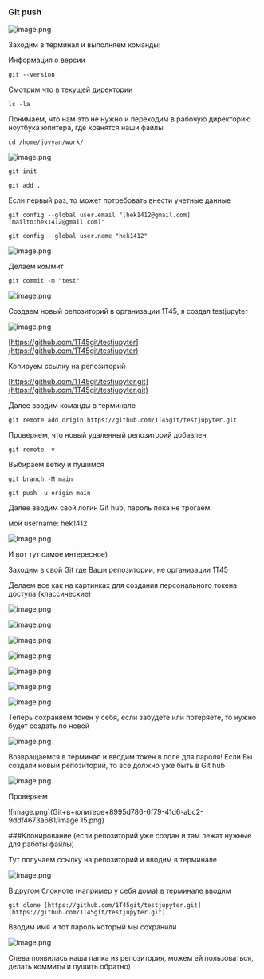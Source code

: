 ### Git push

![image.png](Git+в+юпитере+8995d786-6f79-41d6-abc2-9ddf4673a681/image.png)

Заходим в терминал и выполняем команды:

Информация о версии
```
git --version
```
Смотрим что в текущей директории
```
ls -la
```
Понимаем, что нам это не нужно и переходим в рабочую директорию ноутбука юпитера, где хранятся наши файлы
```
cd /home/jovyan/work/
```
![image.png](Git+в+юпитере+8995d786-6f79-41d6-abc2-9ddf4673a681/image1.png)
```
git init

git add .
```
Если первый раз, то может потребовать внести учетные данные
```
git config --global user.email "[hek1412@gmail.com](mailto:hek1412@gmail.com)"

git config --global user.name "hek1412"
```
![image.png](Git+в+юпитере+8995d786-6f79-41d6-abc2-9ddf4673a681/image2.png)



Делаем коммит
```
git commit -m "test"
```

![image.png](Git+в+юпитере+8995d786-6f79-41d6-abc2-9ddf4673a681/image3.png)

Создаем новый репозиторий в организации 1Т45, я создал testjupyter

![image.png](Git+в+юпитере+8995d786-6f79-41d6-abc2-9ddf4673a681/image4.png)

[https://github.com/1T45git/testjupyter](https://github.com/1T45git/testjupyter)

Копируем ссылку на репозиторий

[https://github.com/1T45git/testjupyter.git](https://github.com/1T45git/testjupyter.git)



Далее вводим команды в терминале
```
git remote add origin https://github.com/1T45git/testjupyter.git
```

Проверяем, что новый удаленный репозиторий добавлен
```
git remote -v
```
Выбираем ветку и пушимся
```
git branch -M main

git push -u origin main
```
Далее вводим свой логин Git hub, пароль пока не трогаем.

мой username: hek1412

![image.png](Git+в+юпитере+8995d786-6f79-41d6-abc2-9ddf4673a681/image5.png)

И вот тут самое интересное)

Заходим в свой Git где Ваши репозитории, не организации 1Т45 

Делаем все как на картинках для создания персонального токена доступа (классические)

![image.png](Git+в+юпитере+8995d786-6f79-41d6-abc2-9ddf4673a681/image6.png)

![image.png](Git+в+юпитере+8995d786-6f79-41d6-abc2-9ddf4673a681/image7.png)



![image.png](Git+в+юпитере+8995d786-6f79-41d6-abc2-9ddf4673a681/image8.png)



![image.png](Git+в+юпитере+8995d786-6f79-41d6-abc2-9ddf4673a681/image9.png)



![image.png](Git+в+юпитере+8995d786-6f79-41d6-abc2-9ddf4673a681/image10.png)



![image.png](Git+в+юпитере+8995d786-6f79-41d6-abc2-9ddf4673a681/image11.png)



![image.png](Git+в+юпитере+8995d786-6f79-41d6-abc2-9ddf4673a681/image12.png)

Теперь сохраняем токен у себя, если забудете или потеряете, то нужно будет создать по новой

![image.png](Git+в+юпитере+8995d786-6f79-41d6-abc2-9ddf4673a681/image13.png)

Возвращаемся в терминал и вводим токен в поле для пароля!
Если Вы создали новый репозиторий, то все должно уже быть в Git hub

![image.png](Git+в+юпитере+8995d786-6f79-41d6-abc2-9ddf4673a681/image14.png)

Проверяем

![image.png](Git+в+юпитере+8995d786-6f79-41d6-abc2-9ddf4673a681/image 15.png)



###Клонирование (если репозиторий уже создан и там лежат нужные для работы файлы)

Тут получаем ссылку на репозиторий и вводим в терминале

![image.png](Git+в+юпитере+8995d786-6f79-41d6-abc2-9ddf4673a681/image16.png)

В другом блокноте (например у себя дома) в терминале вводим
```
git clone [https://github.com/1T45git/testjupyter.git](https://github.com/1T45git/testjupyter.git)
```
 Вводим имя и тот пароль который мы сохранили

![image.png](Git+в+юпитере+8995d786-6f79-41d6-abc2-9ddf4673a681/image17.png)

Слева появилась наша папка из репозитория, можем ей пользоваться, делать коммиты и пушить обратно)









